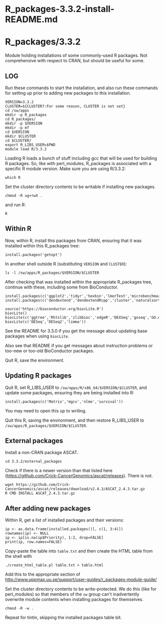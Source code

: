 # R_packages-3.3.2-install-README.md

R_packages/3.3.2
================

Module holding installations of some commonly-used R packages.  Not
comprehensive with respect to CRAN, but should be useful for some.

LOG
---

Run these commands to start the installation, and also run these commands for
setting up prior to adding new packages to this installation.

    VERSION=3.3.2
    CLUSTER=${CLUSTER?:For some reason, CLUSTER is not set}
    cd /sw/apps
    mkdir -p R_packages
    cd R_packages/
    mkdir -p $VERSION
    mkdir -p mf
    cd $VERSION
    mkdir $CLUSTER
    cd $CLUSTER/
    export R_LIBS_USER=$PWD
    module load R/3.3.2

Loading R loads a bunch of stuff including gcc that will be used for building
R packages.  So, like with perl_modules, R_packages is associated with a
specific R module version.  Make sure you are using R/3.3.2:

    which R

Set the cluster directory contents to be writable if installing new packages.

    chmod -R ug+rwX .

 and run R:

    R

Within R
--------

Now, within R, install this packages from CRAN, ensuring that it was installed within this R_packages tree:

    install.packages('getopt')

In another shell outside R (substituting `VERSION` and `CLUSTER`):

    ls -l /sw/apps/R_packages/$VERSION/$CLUSTER

After checking that was installed within the appropriate R_packages tree, continue with these, including some from BioConductor.


    install.packages(c('ggplot2','tidyr','hexbin','lmerTest','microbenchmark','xtable','testthat','DBI','VennDiagram','ade4','adegenet','vegan','ape','assertthat','akima','bitops','boot','caTools','chron','combinat','data.table','reshape2','kernlab','foreach','geiger','dplyr','picante','plyr','pvclust','rmarkdown','permute','markdown','plotrix','openssl','curl','seqinr','stringr','survival','vegan','whisker','zoo','maps','mvtnorm'))
    install.packages(c('dendextend','dendextendRcpp','cluster','naturalsort','gplots','tkrplot'))

    source('https://bioconductor.org/biocLite.R')
    biocLite()
    biocLite(c('ggtree','Rhtslib','zlibbioc','edgeR','DEXSeq','goseq','GO.db','reactome.db','Gviz','org.Mm.eg.db','sva','dada2'))
    biocLite(c('DESeq','DESeq2','limma'))

See the README for 3.3.0 if you get the message about updating base packages
when using `biocLite`.

Also see that README if you get messages about instruction problems or too-new
or too-old BioConductor packages.

Quit R, save the environment.

Updating R packages
-------------------

Quit R, set R_LIBS_USER to `/sw/apps/R/x86_64/$VERSION/$CLUSTER`, and update some packages, ensuring they are being installed into R:

    install.packages(c('Matrix','mgcv','nlme','survival'))

You may need to open this up to writing.

Quit this R, saving the environment, and then restore R_LIBS_USER to `/sw/apps/R_packages/$VERSION/$CLUSTER`.

External packages
-----------------

Install a non-CRAN package ASCAT.

    cd 3.3.2/external_packages

Check if there is a newer version than that listed here
(https://github.com/Crick-CancerGenomics/ascat/releases).  There is not.

    wget https://github.com/Crick-CancerGenomics/ascat/releases/download/v2.4.3/ASCAT_2.4.3.tar.gz
    R CMD INSTALL ASCAT_2.4.3.tar.gz


After adding new packages
-------------------------

Within R, get a list of installed packages and their versions:

    ip <- as.data.frame(installed.packages()[, c(1, 3:4)])
    rownames(ip) <- NULL
    ip <- ip[is.na(ip$Priority), 1:2, drop=FALSE]
    print(ip, row.names=FALSE)

Copy-paste the table into `table.txt` and then create the HTML table from the shell with

    ./create_html_table.pl table.txt > table.html

Add this to the appropriate section of <http://www.uppmax.uu.se/support/user-guides/r_packages-module-guide/>

Set the cluster directory contents to be write-protected.  We do this (like for
perl_modules) so that members of the `sw` group can't inadvertently overwrite
module contents when installing packages for themselves.

    chmod -R -w .

Repeat for tintin, skipping the installed packages table bit.
